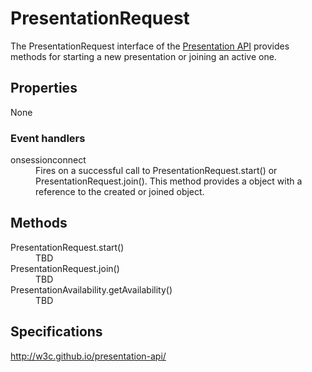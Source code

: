 # PresentationRequest

The PresentationRequest interface of the [Presentation API](Presentation_API.md) provides methods for starting a new presentation or joining an active one.

## Properties

None

### Event handlers

<dl>
  <dt>onsessionconnect</dt>
  <dd>Fires on a successful call to PresentationRequest.start() or PresentationRequest.join(). This method provides a <PresentationSessionConnectEvent.md> object with a reference to the created or joined <PresentationSession.md> object.</dd>
</dl>

## Methods

<dl>
  <dt>PresentationRequest.start()</dt>
  <dd>TBD</dd>
  <dt>PresentationRequest.join()</dt>
  <dd>TBD</dd>
  <dt>PresentationAvailability.getAvailability()</dt>
  <dd>TBD</dd>
</dl>

## Specifications

<http://w3c.github.io/presentation-api/>
